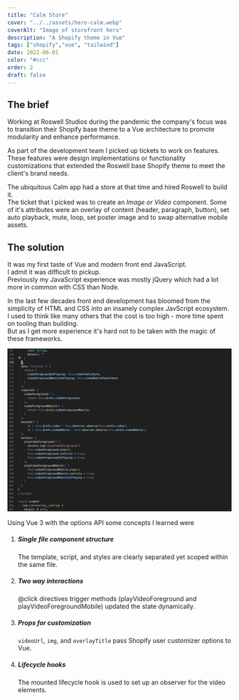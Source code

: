 ```yaml
---
title: "Calm Store"
cover: "../../assets/hero-calm.webp"
coverAlt: "Image of storefront hero"
description: "A Shopify theme in Vue"
tags: ["shopify","vue", "tailwind"]
date: 2022-06-01
color: "#ccc"
order: 2
draft: false
---
```


## The brief

Working at Roswell Studios during the pandemic the company's focus was to transition their Shopify base theme to a Vue architecture to promote modularity and enhance performance.

As part of the development team I picked up tickets to work on features.  
These features were design implementations or functionality customizations that extended the  Roswell base Shopify theme to meet the client's brand needs.  

The ubiquitous Calm app had a store at that time and hired Roswell to build it.  
The ticket that I picked was to create an *Image or Video* component. 
Some of it's attributes were an overlay of content (header, paragraph, button), set auto playback, mute, loop, set poster image and to swap alternative mobile assets.


## The solution
It was my first taste of Vue and modern front end JavaScript.  
I admit it was difficult to pickup.  
Previously my JavaScript experience was mostly jQuery which had a lot more in common with CSS than Node.

In the last few decades front end development has bloomed from the simplicity of HTML and CSS into an insanely complex JavScript ecosystem. 
I used to think like many others that the cost is too high  - more time spent on tooling than building.  
But as I get more experience it's hard not to be taken with the magic of these frameworks.

![screenshot of Vue code](../../assets/calm-inline.png "gratuitous code screenshot :)")

Using Vue 3 with the options API some concepts I learned were 
1. ##### Single file component structure 
    The template, script, and styles are clearly separated yet scoped within the same file.
2. ##### Two way interactions 
    @click directives trigger methods (playVideoForeground and playVideoForegroundMobile) updated the state dynamically.
3. ##### Props for customization
    `videoUrl`, `img`, and `overlayTitle` pass Shopify user customizer options to Vue.
4. ##### Lifecycle hooks
    The mounted lifecycle hook is used to set up an observer for the video elements.  



